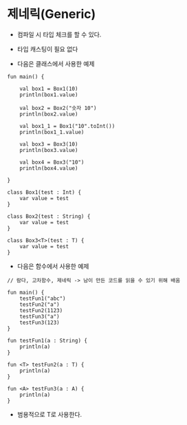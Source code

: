 # 제네릭(Generic)

- 컴파일 시 타입 체크를 할 수 있다.
- 타입 캐스팅이 필요 없다

- 다음은 클래스에서 사용한 예제

```
fun main() {

    val box1 = Box1(10)
    println(box1.value)

    val box2 = Box2("숫자 10")
    println(box2.value)

    val box1_1 = Box1("10".toInt())
    println(box1_1.value)

    val box3 = Box3(10)
    println(box3.value)

    val box4 = Box3("10")
    println(box4.value)

}

class Box1(test : Int) {
    var value = test
}

class Box2(test : String) {
    var value = test
}

class Box3<T>(test : T) {
    var value = test
}
```

- 다음은 함수에서 사용한 예제

```
// 람다, 고차함수, 제네릭 -> 남이 만든 코드를 읽을 수 있기 위해 배움

fun main() {
    testFun1("abc")
    testFun2("a")
    testFun2(1123)
    testFun3("a")
    testFun3(123)
}

fun testFun1(a : String) {
    println(a)
}

fun <T> testFun2(a : T) {
    println(a)
}

fun <A> testFun3(a : A) {
    println(a)
}
```

- 범용적으로 T로 사용한다.

